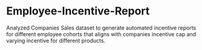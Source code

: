 # Employee-Incentive-Report
Analyzed Companies Sales dataset to generate automated incentive reports for different employee cohorts that aligns with companies incentive cap and varying incentive for different products.
